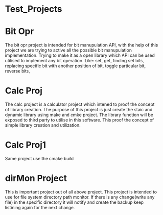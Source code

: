 # Test_Projects
# Bit Opr
  The bit opr project is intended for bit manupulation API, with the help of this project we are trying to active all the possible bit manupulation implementation. Trying to make it as a open library which API can be used utilised to implement any bit operation. Like: set, get, finding set bits, replacing specific bit with another position of bit, toggle particular bit, reverse bits,
# Calc Proj
  The calc project is a calculator project which intened to proof the concept of library creation. The purpose of this project is just create the staic and dynamic library using make and cmke project. The library function will be exposed to third party to utilise in this software. This proof the concept of simple library creation and utilization.
# Calc Proj1
  Same project use the cmake build
# dirMon Project
  This is important project out of all above project. This project is intended to use for file system directory path monitor. If there is any change(write any file) in the specific directory it will notify and create the backup keep listining again for the next change.
